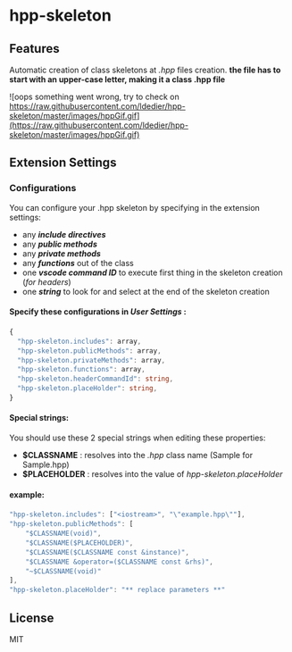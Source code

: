 # hpp-skeleton
## Features

Automatic creation of class skeletons at _.hpp_ files creation.
**the file has to start with an upper-case letter, making it a class .hpp file**

![oops something went wrong, try to check on https://raw.githubusercontent.com/ldedier/hpp-skeleton/master/images/hppGif.gif](https://raw.githubusercontent.com/ldedier/hpp-skeleton/master/images/hppGif.gif)

## Extension Settings

### Configurations
You can configure your .hpp skeleton by specifying in the extension settings:
  * any **_include directives_**
  * any **_public methods_**
  * any **_private methods_**
  * any **_functions_** out of the class
  * one **_vscode command ID_** to execute first thing in the skeleton creation (_for headers_)
  * one **_string_** to look for and select at the end of the skeleton creation

#### Specify these configurations in *User Settings* :

```ts
{
  "hpp-skeleton.includes": array,
  "hpp-skeleton.publicMethods": array,
  "hpp-skeleton.privateMethods": array,
  "hpp-skeleton.functions": array,
  "hpp-skeleton.headerCommandId": string,
  "hpp-skeleton.placeHolder": string,
}
```
#### Special strings:
You should use these 2 special strings when editing these properties:
* **$CLASSNAME** : resolves into the _.hpp_ class name (Sample for Sample.hpp)
* **$PLACEHOLDER** : resolves into the value of _hpp-skeleton.placeHolder_

#### example:
```ts
"hpp-skeleton.includes": ["<iostream>", "\"example.hpp\""],
"hpp-skeleton.publicMethods": [
    "$CLASSNAME(void)",
    "$CLASSNAME($PLACEHOLDER)",
    "$CLASSNAME($CLASSNAME const &instance)",
    "$CLASSNAME &operator=($CLASSNAME const &rhs)",
    "~$CLASSNAME(void)"
],
"hpp-skeleton.placeHolder": "** replace parameters **"
```

License
----
MIT
